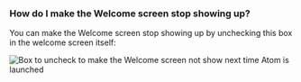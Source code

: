 ### How do I make the Welcome screen stop showing up?

You can make the Welcome screen stop showing up by unchecking this box in the welcome screen itself:

![Box to uncheck to make the Welcome screen not show next time Atom is launched](@images/atom/welcome-screen-checkbox.png)
